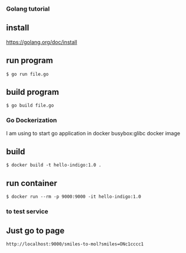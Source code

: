 ### Golang tutorial

## install
https://golang.org/doc/install

## run program
`
$ go run file.go
`

## build program
`
$ go build file.go
`

### Go Dockerization
I am using to start go application in docker busybox:glibc docker image

## build
```
$ docker build -t hello-indigo:1.0 .
```

## run container
```
$ docker run --rm -p 9000:9000 -it hello-indigo:1.0
```

### to test service
## Just go to page
```
http://localhost:9000/smiles-to-mol?smiles=ONc1cccc1
```
